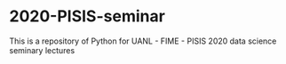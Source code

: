 # 2020-PISIS-seminar

This is a repository of Python for UANL - FIME - PISIS 2020 data science seminary lectures


